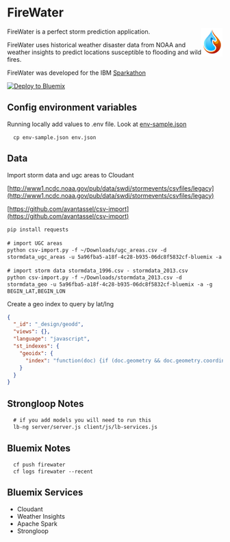 # FireWater

<img src="client/img/fire-water-icon50.png?raw=true" alt="FireWater logo" title="FireWater" align="right" />

FireWater is a perfect storm prediction application.

FireWater uses historical weather disaster data from NOAA and weather insights to predict locations susceptible to flooding and wild fires.

FireWater was developed for the IBM [Sparkathon](http://sparkathon.devpost.com/)

[![Deploy to Bluemix](https://bluemix.net/deploy/button.png)](https://bluemix.net/deploy)

## Config environment variables

Running locally add values to .env file.
Look at [env-sample.json](env-sample.json)

```
  cp env-sample.json env.json
```

## Data

Import storm data and ugc areas to Cloudant

[http://www1.ncdc.noaa.gov/pub/data/swdi/stormevents/csvfiles/legacy](http://www1.ncdc.noaa.gov/pub/data/swdi/stormevents/csvfiles/legacy)

[https://github.com/avantassel/csv-import](https://github.com/avantassel/csv-import)

```
pip install requests

# import UGC areas
python csv-import.py -f ~/Downloads/ugc_areas.csv -d stormdata_ugc_areas -u 5a96fba5-a18f-4c28-b935-06dc8f5832cf-bluemix -a

# import storm data stormdata_1996.csv - stormdata_2013.csv
python csv-import.py -f ~/Downloads/stormdata_2013.csv -d stormdata_geo -u 5a96fba5-a18f-4c28-b935-06dc8f5832cf-bluemix -a -g BEGIN_LAT,BEGIN_LON
```

Create a geo index to query by lat/lng
```json
{
  "_id": "_design/geodd",
  "views": {},
  "language": "javascript",
  "st_indexes": {
    "geoidx": {
      "index": "function(doc) {if (doc.geometry && doc.geometry.coordinates) {st_index(doc.geometry);}}"
    }
  }
}
```

## Strongloop Notes

```
  # if you add models you will need to run this
  lb-ng server/server.js client/js/lb-services.js
```

## Bluemix Notes

```
  cf push firewater
  cf logs firewater --recent
```

## Bluemix Services

* Cloudant
* Weather Insights
* Apache Spark
* Strongloop
